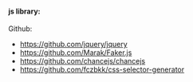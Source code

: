 #### js library:
Github:
* https://github.com/jquery/jquery
* https://github.com/Marak/Faker.js
* https://github.com/chancejs/chancejs
* https://github.com/fczbkk/css-selector-generator

